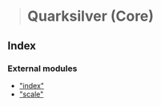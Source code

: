 > # Quarksilver (Core)

## Index

### External modules

* ["index"](modules/_index_.md)
* ["scale"](modules/_scale_.md)